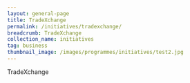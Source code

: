 ```yaml
---
layout: general-page
title: TradeXchange
permalink: /initiatives/tradexchange/
breadcrumb: TradeXchange
collection_name: initiatives
tag: business
thumbnail_image: /images/programmes/initiatives/test2.jpg
---
```


TradeXchange